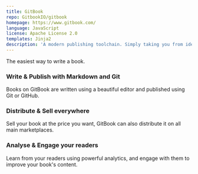 ```yaml
---
title: GitBook
repo: GitbookIO/gitbook
homepage: https://www.gitbook.com/
language: JavaScript
license: Apache License 2.0
templates: Jinja2
description: 'A modern publishing toolchain. Simply taking you from ideas to finished, polished books.'
---
```


The easiest way to write a book.

### Write & Publish with Markdown and Git
Books on GitBook are written using a beautiful editor and published using Git or GitHub.

### Distribute & Sell everywhere
Sell your book at the price you want, GitBook can also distribute it on all main marketplaces.

### Analyse & Engage your readers
Learn from your readers using powerful analytics, and engage with them to improve your book's content.
